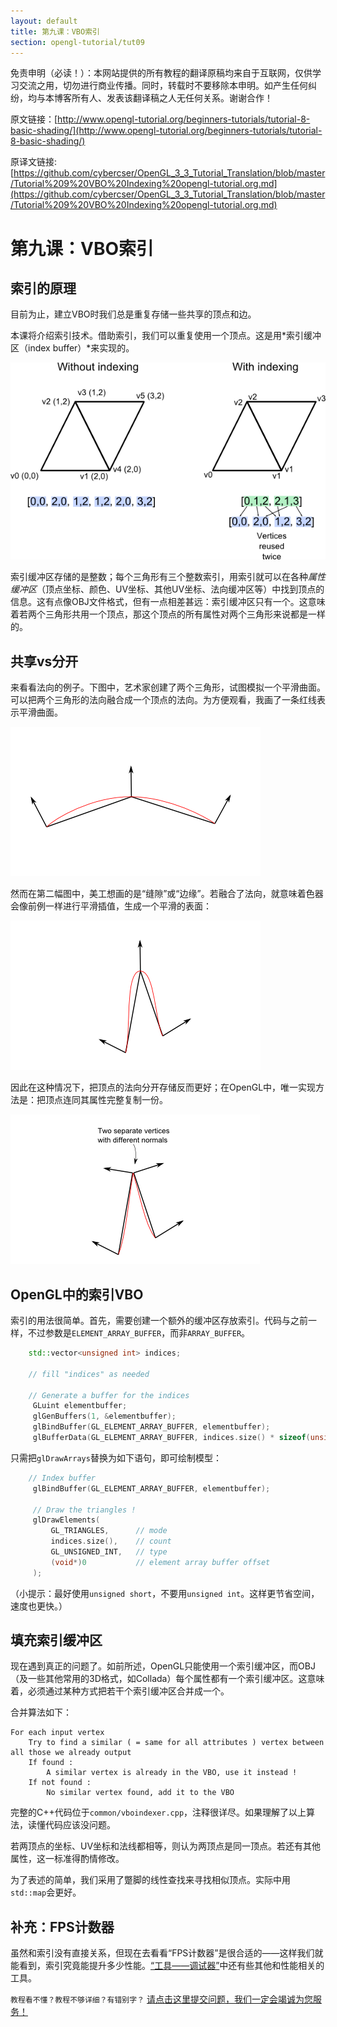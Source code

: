 ```yaml
---
layout: default
title: 第九课：VBO索引
section: opengl-tutorial/tut09
---
```

<style>
  h3 {
	margin: 20px 0px 10px 0px;
  }
</style>

免责申明（必读！）：本网站提供的所有教程的翻译原稿均来自于互联网，仅供学习交流之用，切勿进行商业传播。同时，转载时不要移除本申明。如产生任何纠纷，均与本博客所有人、发表该翻译稿之人无任何关系。谢谢合作！

原文链接：[http://www.opengl-tutorial.org/beginners-tutorials/tutorial-8-basic-shading/](http://www.opengl-tutorial.org/beginners-tutorials/tutorial-8-basic-shading/)

原译文链接: [https://github.com/cybercser/OpenGL_3_3_Tutorial_Translation/blob/master/Tutorial%209%20VBO%20Indexing%20opengl-tutorial.org.md](https://github.com/cybercser/OpenGL_3_3_Tutorial_Translation/blob/master/Tutorial%209%20VBO%20Indexing%20opengl-tutorial.org.md)


第九课：VBO索引
===

索引的原理
---
目前为止，建立VBO时我们总是重复存储一些共享的顶点和边。

本课将介绍索引技术。借助索引，我们可以重复使用一个顶点。这是用*索引缓冲区（index buffer）*来实现的。

![indexing1.png](./res/indexing1.png)

索引缓冲区存储的是整数；每个三角形有三个整数索引，用索引就可以在各种*属性缓冲区*（顶点坐标、颜色、UV坐标、其他UV坐标、法向缓冲区等）中找到顶点的信息。这有点像OBJ文件格式，但有一点相差甚远：索引缓冲区只有一个。这意味着若两个三角形共用一个顶点，那这个顶点的所有属性对两个三角形来说都是一样的。

共享vs分开
---
来看看法向的例子。下图中，艺术家创建了两个三角形，试图模拟一个平滑曲面。可以把两个三角形的法向融合成一个顶点的法向。为方便观看，我画了一条红线表示平滑曲面。

![goodsmooth](./res/goodsmooth.png)

然而在第二幅图中，美工想画的是“缝隙”或“边缘”。若融合了法向，就意味着色器会像前例一样进行平滑插值，生成一个平滑的表面：

![badmooth](./res/badmooth.png)

因此在这种情况下，把顶点的法向分开存储反而更好；在OpenGL中，唯一实现方法是：把顶点连同其属性完整复制一份。

![spiky](./res/spiky.png)

OpenGL中的索引VBO
---
索引的用法很简单。首先，需要创建一个额外的缓冲区存放索引。代码与之前一样，不过参数是`ELEMENT_ARRAY_BUFFER`，而非`ARRAY_BUFFER`。

```cpp
    std::vector<unsigned int> indices;
 
    // fill "indices" as needed
     
    // Generate a buffer for the indices
     GLuint elementbuffer;
     glGenBuffers(1, &elementbuffer);
     glBindBuffer(GL_ELEMENT_ARRAY_BUFFER, elementbuffer);
     glBufferData(GL_ELEMENT_ARRAY_BUFFER, indices.size() * sizeof(unsigned int), &indices[0], GL_STATIC_DRAW);
```

只需把`glDrawArrays`替换为如下语句，即可绘制模型：

```cpp
    // Index buffer
     glBindBuffer(GL_ELEMENT_ARRAY_BUFFER, elementbuffer);
     
     // Draw the triangles !
     glDrawElements(
         GL_TRIANGLES,      // mode
         indices.size(),    // count
         GL_UNSIGNED_INT,   // type
         (void*)0           // element array buffer offset
     );
```
（小提示：最好使用`unsigned short`，不要用`unsigned int`。这样更节省空间，速度也更快。）

填充索引缓冲区
---
现在遇到真正的问题了。如前所述，OpenGL只能使用一个索引缓冲区，而OBJ（及一些其他常用的3D格式，如Collada）每个属性都有一个索引缓冲区。这意味着，必须通过某种方式把若干个索引缓冲区合并成一个。

合并算法如下：

    For each input vertex
        Try to find a similar ( = same for all attributes ) vertex between all those we already output
        If found :
            A similar vertex is already in the VBO, use it instead !
        If not found :
            No similar vertex found, add it to the VBO


完整的C++代码位于`common/vboindexer.cpp`，注释很详尽。如果理解了以上算法，读懂代码应该没问题。

若两顶点的坐标、UV坐标和法线都相等，则认为两顶点是同一顶点。若还有其他属性，这一标准得酌情修改。

为了表述的简单，我们采用了蹩脚的线性查找来寻找相似顶点。实际中用`std::map`会更好。

补充：FPS计数器
---
虽然和索引没有直接关系，但现在去看看“FPS计数器”是很合适的——这样我们就能看到，索引究竟能提升多少性能。[“工具——调试器”](http://www.opengl-tutorial.org/miscellaneous/useful-tools-links/#header-4)中还有些其他和性能相关的工具。

`教程看不懂？教程不够详细？有错别字？` [请点击这里提交问题，我们一定会竭诚为您服务！](https://github.com/andyque/opengl-tutorials/issues/new)
